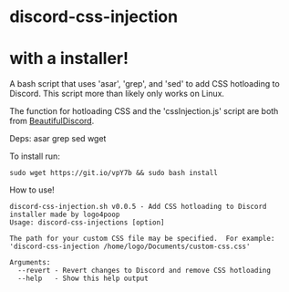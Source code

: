# discord-css-injection
# with a installer!
A bash script that uses 'asar', 'grep', and 'sed' to add CSS hotloading to Discord.  This script more than likely only works on Linux.

The function for hotloading CSS and the 'cssInjection.js' script are both from [BeautifulDiscord](https://github.com/leovoel/BeautifulDiscord).

Deps:
asar
grep
sed
wget

To install run:

```
sudo wget https://git.io/vpY7b && sudo bash install

```
How to use!
```
discord-css-injection.sh v0.0.5 - Add CSS hotloading to Discord
installer made by logo4poop
Usage: discord-css-injections [option]

The path for your custom CSS file may be specified.  For example:
'discord-css-injection /home/logo/Documents/custom-css.css'

Arguments:
  --revert - Revert changes to Discord and remove CSS hotloading
  --help   - Show this help output

```
```
